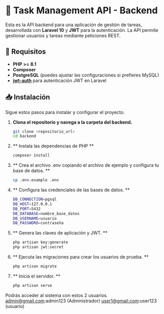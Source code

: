 # 📝 Task Management API - Backend

Esta es la API backend para una aplicación de gestión de tareas, desarrollada con **Laravel 10** y **JWT** para la autenticación. La API permite gestionar usuarios y tareas mediante peticiones REST.

## 🚀 Requisitos

- **PHP >= 8.1**
- **Composer**
- **PostgreSQL** (puedes ajustar las configuraciones si prefieres MySQL)
- **[jwt-auth](https://github.com/tymondesigns/jwt-auth)** para autenticación JWT en Laravel

## 📥 Instalación

Sigue estos pasos para instalar y configurar el proyecto.

1. **Clona el repositorio y navega a la carpeta del backend.**

   ```bash
   git clone <repositorio_url>
   cd backend
   
2. ** Instala las dependencias de PHP **
   ```bash
   composer install

3. ** Crea el archivo .env copiando el archivo de ejemplo y configura tu base de datos. **
    ```bash
    cp .env.example .env

4. ** Configura las credenciales de las bases de datos. **
    ```bash
    DB_CONNECTION=pgsql
    DB_HOST=127.0.0.1
    DB_PORT=5432
    DB_DATABASE=nombre_base_datos
    DB_USERNAME=usuario
    DB_PASSWORD=contraseña
5. ** Genera las claves de aplicación y JWT. **
    ```bash
    php artisan key:generate
    php artisan jwt:secret
6. ** Ejecuta las migraciones para crear los usuarios de prueba. ** 
    ```bash
    php artisan migrate
    

7. ** Inicia el servidor. **
    ```bash
    php artisan serve

Podrás acceder al sistema con estos 2 usuarios. 
admin@gmail.com:admin123 (Administrador)
user1@gmail.com:user123 (usuario)   
